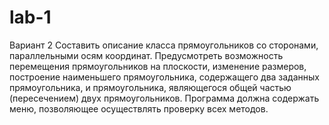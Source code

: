# lab-1

Вариант 2
Составить описание класса прямоугольников со сторонами, параллельными осям координат.
Предусмотреть возможность перемещения прямоугольников на плоскости, изменение размеров,
построение наименьшего прямоугольника, содержащего два заданных прямоугольника, и
прямоугольника, являющегося общей частью (пересечением) двух прямоугольников. Программа
должна содержать меню, позволяющее осуществлять проверку всех методов.
